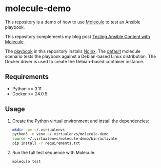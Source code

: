 # molecule-demo

This repository is a demo of how to use [Molecule](https://molecule.readthedocs.io/en/latest/) to test an Ansible playbook.

This repository complements my blog post [Testing Ansible Content with Molecule](https://danielbrennand.com/blog/testing-ansible-content).

The [playbook](playbook.yml) in this repository installs [Nginx](https://www.nginx.com/). The [default](molecule/default) molecule scenario tests the playbook against a Debian-based Linux distribution. The Docker driver is used to create the Debian-based container instance.

## Requirements

- Python >= 3.11
- Docker >= 24.0.5

## Usage

1. Create the Python virtual environment and install the dependencies:

    ```bash
    mkdir -pv ~/.virtualenvs
    python3 -m venv ~/.virtualenvs/molecule-demo
    source ~/.virtualenvs/molecule-demo/bin/activate
    pip install -r requirements.txt
    ```

2. Run the full test sequence with Molecule:

    ```bash
    molecule test
    ```
